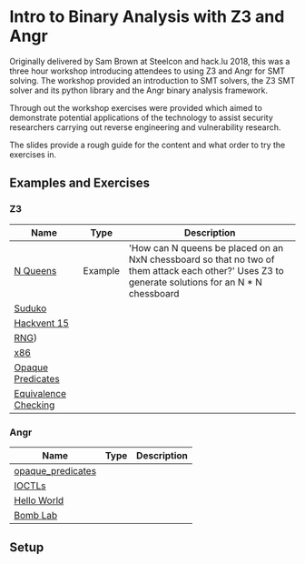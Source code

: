 # Intro to Binary Analysis with Z3 and Angr

Originally delivered by Sam Brown at Steelcon and hack.lu 2018, this was a three hour workshop introducing attendees to using Z3 and Angr for SMT solving. The workshop provided an introduction to SMT solvers, the Z3 SMT solver and its python library and the Angr binary analysis framework.

Through out the workshop exercises were provided which aimed to demonstrate potential applications of the technology to assist security researchers carrying out reverse engineering and vulnerability research.

The slides provide a rough guide for the content and what order to try the exercises in. 

## Examples and Exercises

### Z3

| Name | Type | Description |
|------|------|-------------|
| [N Queens](https://github.com/sam-b/z3_and_angr_binary_analysis_workshop/tree/master/z3/n_queens) | Example | 'How can N queens be placed on an NxN chessboard so that no two of them attack each other?' Uses Z3 to generate solutions for an N * N chessboard|
| [Suduko](https://github.com/sam-b/z3_and_angr_binary_analysis_workshop/tree/master/z3/suduko) |  |
| [Hackvent 15](https://github.com/sam-b/z3_and_angr_binary_analysis_workshop/tree/master/z3/hackvent_15) |  |
| [RNG](https://github.com/sam-b/z3_and_angr_binary_analysis_workshop/tree/master/z3/rng)) |  |
| [x86](https://github.com/sam-b/z3_and_angr_binary_analysis_workshop/tree/master/z3/x86) ||
|[Opaque Predicates](https://github.com/sam-b/z3_and_angr_binary_analysis_workshop/tree/master/z3/opaque_predicates)||
|[Equivalence Checking](https://github.com/sam-b/z3_and_angr_binary_analysis_workshop/tree/master/z3/equivalence_checking)||
### Angr
| Name | Type | Description |
|------|------|-------------|
| [opaque_predicates](https://github.com/sam-b/z3_and_angr_binary_analysis_workshop/tree/master/angr/opaque_predicates)| |
| [IOCTLs](https://github.com/sam-b/z3_and_angr_binary_analysis_workshop/tree/master/angr/ioctls)| |
| [Hello World](https://github.com/sam-b/z3_and_angr_binary_analysis_workshop/tree/master/angr/hello_world)| |
| [Bomb Lab](https://github.com/sam-b/z3_and_angr_binary_analysis_workshop/tree/master/angr/bomb_lab)| |
## Setup

